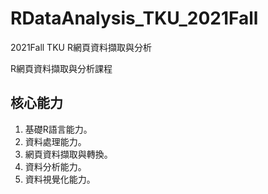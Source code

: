 # RDataAnalysis_TKU_2021Fall

2021Fall TKU R網頁資料擷取與分析

R網頁資料擷取與分析課程

## 核心能力

1. 基礎R語言能力。
2. 資料處理能力。
3. 網頁資料擷取與轉換。
4. 資料分析能力。
5. 資料視覺化能力。
